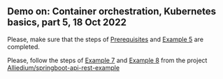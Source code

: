 ## Demo on: Container orchestration, Kubernetes basics, part 5, 18 Oct 2022

Please, make sure that the steps of [Prerequisites](https://github.com/Alliedium/springboot-api-rest-example/tree/master/.k8s#prerequisites) 
and 
[Example 5](https://github.com/Alliedium/springboot-api-rest-example/tree/master/.k8s/5-deployment-statefulset-configmap-secret) 
are completed.

Please, follow the steps of 
[Example 7](https://github.com/Alliedium/springboot-api-rest-example/tree/master/.k8s/7-cronjob-with-aws-s3)
and 
[Example 8](https://github.com/Alliedium/springboot-api-rest-example/tree/master/.k8s/8-pgadmin) 
from the project 
[Alliedium/springboot-api-rest-example](https://github.com/Alliedium/springboot-api-rest-example/) 

